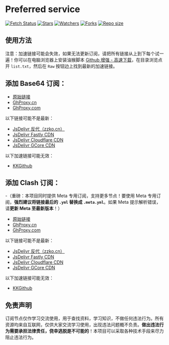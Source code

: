 # Preferred service

[![Fetch Status](https://github.com/skywrt/Preferred-service/actions/workflows/fetch.yml/badge.svg)](https://github.com/skywrt/Preferred-service/actions/workflows/fetch.yml) [![Stars](https://img.shields.io/github/stars/skywrt/Preferred-service?style=flat)](https://github.com/skywrt/Preferred-service/stargazers) [![Watchers](https://img.shields.io/github/watchers/skywrt/Preferred-service?style=flat)](https://github.com/skywrt/Preferred-service/watchers) [![Forks](https://img.shields.io/github/forks/skywrt/Preferred-service?style=flat)](https://github.com/skywrt/Preferred-service/forks) [![Repo size](https://img.shields.io/github/repo-size/skywrt/Preferred-service)](https://github.com/skywrt/Preferred-service/commits)

## 使用方法

注意：加速链接可能会失效，如果无法更新订阅，请把所有链接从上到下每个试一遍！你可以在电脑浏览器上安装油猴脚本 [Github 增强 - 高速下载](https://greasyfork.org/zh-CN/scripts/412245)，在目录浏览点开 `list.txt`，然后在 `Raw` 按钮边上找到最新的加速链接。

## 添加 Base64 订阅：
- [原始链接](https://raw.githubusercontent.com/skywrt/Preferred-service/master/list.txt)
- [GhProxy.cn](https://ghproxy.cn/https://raw.githubusercontent.com/skywrt/Preferred-service/master/list.txt)
- [GhProxy.com](https://mirror.ghproxy.com/https://raw.githubusercontent.com/skywrt/Preferred-service/master/list.txt)

以下链接可能不是最新：
- [JsDelivr 反代（zzko.cn）](https://cdn.jsdelivr.us/gh/skywrt/Preferred-service@master/list.txt)
- [JsDelivr Fastly CDN](https://fastly.jsdelivr.net/gh/skywrt/Preferred-service@master/list.txt)
- [JsDelivr Cloudflare CDN](https://testingcf.jsdelivr.net/gh/skywrt/Preferred-service@master/list.txt)
- [JsDelivr GCore CDN](https://gcore.jsdelivr.net/gh/skywrt/Preferred-service@master/list.txt)

以下加速链接可能无效：
- [KKGithub](https://raw.kkgithub.com/skywrt/Preferred-service/master/list.txt)

## 添加 Clash 订阅：
-（重磅：本项目同时提供 Meta 专用订阅，支持更多节点！要使用 Meta 专用订阅，**强烈建议将链接最后的 `.yml` 替换成 `.meta.yml`**。如果 Meta 提示解析错误，请**更新 Meta 至最新版本**！）
- [原始链接](https://raw.githubusercontent.com/skywrt/Preferred-service/master/list.yml)
- [GhProxy.cn](https://ghproxy.cn/https://raw.githubusercontent.com/skywrt/Preferred-service/master/list.yml)
- [GhProxy.com](https://mirror.ghproxy.com/https://raw.githubusercontent.com/skywrt/Preferred-service/master/list.yml)

以下链接可能不是最新：
- [JsDelivr 反代（zzko.cn）](https://cdn.jsdelivr.us/gh/skywrt/Preferred-service@master/list.yml)
- [JsDelivr Fastly CDN](https://fastly.jsdelivr.net/gh/skywrt/Preferred-service@master/list.yml)
- [JsDelivr Cloudflare CDN](https://testingcf.jsdelivr.net/gh/skywrt/Preferred-service@master/list.yml)
- [JsDelivr GCore CDN](https://gcore.jsdelivr.net/gh/skywrt/Preferred-service@master/list.yml)

以下加速链接可能无效：
- [KKGithub](https://raw.kkgithub.com/skywrt/Preferred-service/master/list.yml)

## 免责声明

订阅节点仅作学习交流使用，用于查找资料，学习知识，不做任何违法行为。所有资源均来自互联网，仅供大家交流学习使用，出现违法问题概不负责。**做出违法行为需要承担法律责任，侥幸逃脱是不可能的**！本项目可以采取各种技术手段来尽力阻止违法行为。
